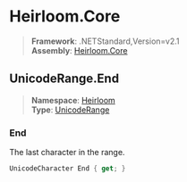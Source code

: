 # Heirloom.Core

> **Framework**: .NETStandard,Version=v2.1  
> **Assembly**: [Heirloom.Core][0]  

## UnicodeRange.End

> **Namespace**: [Heirloom][0]  
> **Type**: [UnicodeRange][1]  

### End

The last character in the range.

```cs
UnicodeCharacter End { get; }
```

[0]: ../Heirloom.Core.md
[1]: Heirloom.UnicodeRange.md
